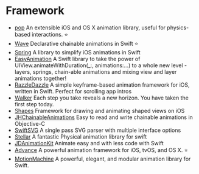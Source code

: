 Framework
==

- [pop](https://github.com/facebook/pop) An extensible iOS and OS X animation library, useful for physics-based interactions. :star:
- [Wave](https://github.com/onmyway133/Wave) Declarative chainable animations in Swift :star:
- [Spring](https://github.com/MengTo/Spring) A library to simplify iOS animations in Swift
- [EasyAnimation](https://github.com/icanzilb/EasyAnimation) A Swift library to take the power of UIView.animateWithDuration(_:, animations:...) to a whole new level - layers, springs, chain-able animations and mixing view and layer animations together!
- [RazzleDazzle](https://github.com/IFTTT/RazzleDazzle) A simple keyframe-based animation framework for iOS, written in Swift. Perfect for scrolling app intros
- [Walker](https://github.com/RamonGilabert/Walker) Each step you take reveals a new horizon. You have taken the first step today.
- [Shapes](https://github.com/DenHeadless/Shapes) Framework for drawing and animating shaped views on iOS
- [JHChainableAnimations](https://github.com/jhurray/JHChainableAnimations) Easy to read and write chainable animations in Objective-C
- [SwiftSVG](https://github.com/mchoe/SwiftSVG) A single pass SVG parser with multiple interface options
- [Stellar](https://github.com/AugustRush/Stellar) A fantastic Physical animation library for swift
- [JDAnimationKit](https://github.com/JellyDevelopment/JDAnimationKit) Animate easy and with less code with Swift
- [Advance](https://github.com/storehouse/Advance) A powerful animation framework for iOS, tvOS, and OS X. :star:
- [MotionMachine](https://github.com/poetmountain/MotionMachine) A powerful, elegant, and modular animation library for Swift.
